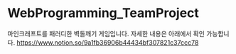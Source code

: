 # WebProgramming_TeamProject

마인크래프트를 패러디한 벽돌깨기 게임입니다.
자세한 내용은 아래에서 확인 가능합니다.
https://www.notion.so/9a1fb36906b44434bf307821c37ccc78
